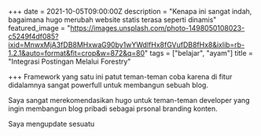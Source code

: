 +++
date = 2021-10-05T09:00:00Z
description = "Kenapa ini sangat indah, bagaimana hugo merubah website statis terasa seperti dinamis"
featured_image = "https://images.unsplash.com/photo-1498050108023-c5249f4df085?ixid=MnwxMjA3fDB8MHxwaG90by1wYWdlfHx8fGVufDB8fHx8&ixlib=rb-1.2.1&auto=format&fit=crop&w=872&q=80"
tags = ["belajar", "ayam"]
title = "Integrasi Postingan Melalui Forestry"

+++
Framework yang satu ini patut teman-teman coba karena di fitur didalamnya sangat powerfull untuk membangun sebuah blog.

Saya sangat merekomendasikan hugo untuk teman-teman developer yang ingin membangun blog pribadi sebagai prsonal branding konten.

Saya mengupdate sesuatu